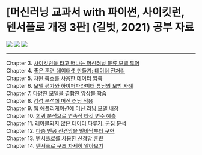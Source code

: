 # [머신러닝 교과서 with 파이썬, 사이킷런, 텐서플로 개정 3판] (길벗, 2021) 공부 자료
<img src="https://camo.githubusercontent.com/256bb6784a158b053e27e4d3c77d3f96de3d551a30711bc8f62158bc4ca648fb/68747470733a2f2f696d672e736869656c64732e696f2f62616467652f507974686f6e2d332e372d626c75652e7376673f7374796c653d706c6173746963"> <img src="https://camo.githubusercontent.com/bb76f46f1a17176ce35623ac282da32fb226c0bdb799a250e217ace70a3c6c9b/68747470733a2f2f696d672e736869656c64732e696f2f62616467652f7363696b69742d2d6c6561726e2d302e32342e302d7265642e7376673f7374796c653d706c6173746963"> <img src="https://camo.githubusercontent.com/684f4237e5498e44fda81533911ddccc694f4c9839d1529d2ba0f2dd53f21df2/68747470733a2f2f696d672e736869656c64732e696f2f62616467652f54656e736f72466c6f772d322e342e302d6f72616e67652e7376673f7374796c653d706c6173746963">
</br>
***
Chapter 3. [사이킷런을 타고 떠나는 머신러닝 분류 모델 투어](https://github.com/2hg7274/ML_DL_study/tree/main/ch03)  
Chapter 4. [좋은 훈련 데이터셋 만들기: 데이터 전처리](https://github.com/2hg7274/ML_DL_study/tree/main/ch04)  
Chapter 5. [차원 축소를 사용한 데이터 압축](https://github.com/2hg7274/ML_DL_study/tree/main/ch05)  
Chapter 6. [모델 평가와 하이퍼파라미터 튜닝의 모범 사례](https://github.com/2hg7274/ML_DL_study/tree/main/ch06)  
Chapter 7. [다양한 모델을 결합한 앙상블 학습](https://github.com/2hg7274/ML_DL_study/tree/main/ch07)  
Chapter 8. [감성 분석에 머신 러닝 적용](https://github.com/2hg7274/ML_DL_study/tree/main/ch08)  
Chapter 9. [웹 애플리케이션에 머신 러닝 모델 내장](https://github.com/2hg7274/ML_DL_study/tree/main/ch09)   
Chapter 10. [회귀 분석으로 연속적 타깃 변수 예측](https://github.com/2hg7274/ML_DL_study/tree/main/ch10)  
Chapter 11. [레이블되지 않은 데이터 다루기: 군집 분석](https://github.com/2hg7274/ML_DL_study/tree/main/ch11)  
Chapter 12. [다층 인공 신경망을 밑바닥부터 구현](https://github.com/2hg7274/ML_DL_study/tree/main/ch12)  
Chapter 13.  [텐서플로를 사용한 신경망 훈련](https://github.com/2hg7274/ML_DL_study/tree/main/ch13)  
Chapter 14.  [텐서플로 구조 자세히 알아보기](https://github.com/2hg7274/ML_DL_study/tree/main/ch14)  
